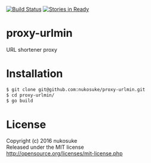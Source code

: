 [![Build Status](https://travis-ci.org/nukosuke/proxy-urlmin.svg?branch=master)](https://travis-ci.org/nukosuke/proxy-urlmin)
[![Stories in Ready](https://badge.waffle.io/nukosuke/proxy-urlmin.png?label=ready&title=Ready)](http://waffle.io/nukosuke/proxy-urlmin)

# proxy-urlmin
URL shortener proxy

# Installation

```sh
$ git clone git@github.com:nukosuke/proxy-urlmin.git
$ cd proxy-urlmin/
$ go build
```

# License
Copyright (c) 2016 nukosuke  
Released under the MIT license  
http://opensource.org/licenses/mit-license.php